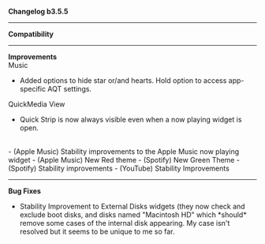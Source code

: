 **Changelog b3.5.5**

----
**Compatibility**


----
**Improvements**
<br>
Music
- Added options to hide star or/and hearts. Hold option to access app-specific AQT settings.

QuickMedia View
- Quick Strip is now always visible even when a now playing widget is open.
<br>
- (Apple Music) Stability improvements to the Apple Music now playing widget
- (Apple Music) New Red theme
- (Spotify) New Green Theme
- (Spotify) Stability improvements
- (YouTube) Stability Improvements



----
**Bug Fixes**
- Stability Improvement to External Disks widgets (they now check and exclude boot disks, and disks named "Macintosh HD" which \*should\* remove some cases of the internal disk appearing. My case isn't resolved but it seems to be unique to me so far.

